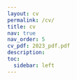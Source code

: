 ```yaml
---
layout: cv
permalink: /cv/
title: cv
nav: true
nav_order: 5
cv_pdf: 2023_pdf.pdf
description: 
toc:
  sidebar: left
---
```

